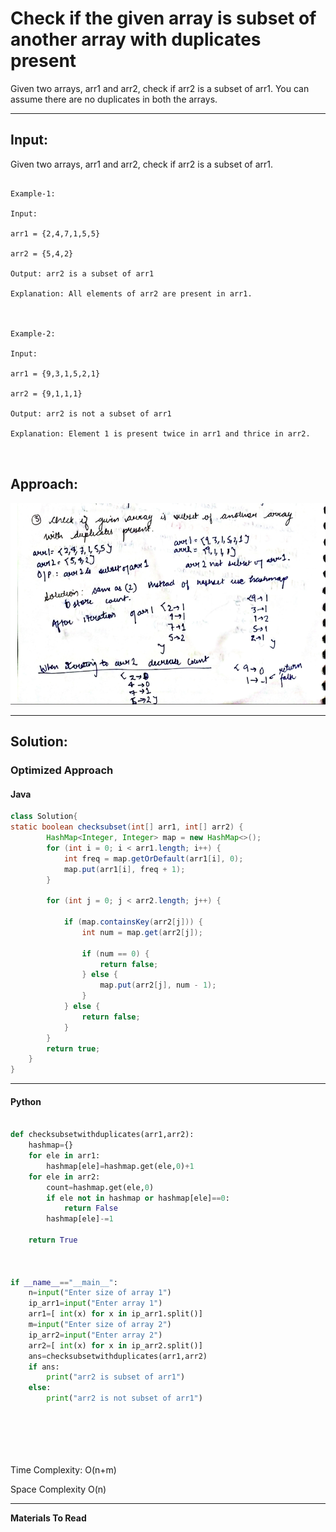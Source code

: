 # Check if the given array is subset of another array with duplicates present

Given two arrays, arr1 and arr2, check if arr2 is a subset of arr1. You can assume there are no duplicates in both the arrays.

---

## **Input**:

Given two arrays, arr1 and arr2, check if arr2 is a subset of arr1.

```

Example-1:

Input:

arr1 = {2,4,7,1,5,5}

arr2 = {5,4,2}

Output: arr2 is a subset of arr1

Explanation: All elements of arr2 are present in arr1.



Example-2:

Input:

arr1 = {9,3,1,5,2,1}

arr2 = {9,1,1,1}

Output: arr2 is not a subset of arr1

Explanation: Element 1 is present twice in arr1 and thrice in arr2.



```

## **Approach**:

![alt text](./Images/subset-with-duplicates.png)

---

## **Solution**:

### **Optimized Approach**

#### Java

```java
class Solution{
static boolean checksubset(int[] arr1, int[] arr2) {
        HashMap<Integer, Integer> map = new HashMap<>();
        for (int i = 0; i < arr1.length; i++) {
            int freq = map.getOrDefault(arr1[i], 0);
            map.put(arr1[i], freq + 1);
        }

        for (int j = 0; j < arr2.length; j++) {

            if (map.containsKey(arr2[j])) {
                int num = map.get(arr2[j]);

                if (num == 0) {
                    return false;
                } else {
                    map.put(arr2[j], num - 1);
                }
            } else {
                return false;
            }
        }
        return true;
    }
}

```

---

#### Python

```python

def checksubsetwithduplicates(arr1,arr2):
    hashmap={}
    for ele in arr1:
        hashmap[ele]=hashmap.get(ele,0)+1
    for ele in arr2:
        count=hashmap.get(ele,0)
        if ele not in hashmap or hashmap[ele]==0:
            return False
        hashmap[ele]-=1

    return True



if __name__=="__main__":
    n=input("Enter size of array 1")
    ip_arr1=input("Enter array 1")
    arr1=[ int(x) for x in ip_arr1.split()]
    m=input("Enter size of array 2")
    ip_arr2=input("Enter array 2")
    arr2=[ int(x) for x in ip_arr2.split()]
    ans=checksubsetwithduplicates(arr1,arr2)
    if ans:
        print("arr2 is subset of arr1")
    else:
        print("arr2 is not subset of arr1")







```

Time Complexity: O(n+m)

Space Complexity O(n)

---

**Materials To Read**
